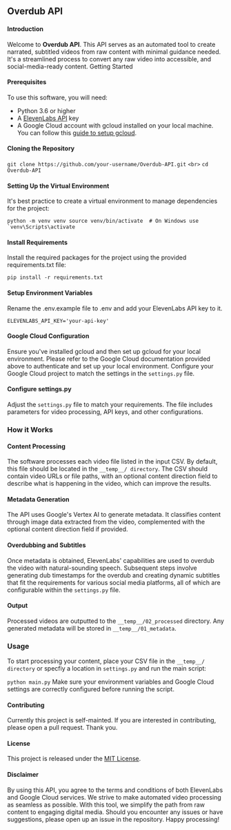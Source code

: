 ## Overdub API

#### Introduction

Welcome to **Overdub API**. This API serves as an automated tool to create narrated, subtitled videos from raw content with minimal guidance needed. It's a streamlined process to convert any raw video into accessible, and social-media-ready content.
Getting Started

#### Prerequisites

To use this software, you will need:
- Python 3.6 or higher
- A [ElevenLabs API](https://elevenlabs.io/docs/introduction) key
- A Google Cloud account with gcloud installed on your local machine. You can follow this [guide to setup gcloud](https://cloud.google.com/sdk/docs/install).
#### Cloning the Repository


```git clone https://github.com/your-username/Overdub-API.git``` `<br>`
```cd Overdub-API```
#### Setting Up the Virtual Environment

It's best practice to create a virtual environment to manage dependencies for the project:

``python -m venv venv
source venv/bin/activate  # On Windows use `venv\Scripts\activate``
#### Install Requirements

Install the required packages for the project using the provided requirements.txt file:

`pip install -r requirements.txt`
#### Setup Environment Variables

Rename the .env.example file to .env and add your ElevenLabs API key to it.

`ELEVENLABS_API_KEY='your-api-key'`
#### Google Cloud Configuration

Ensure you've installed gcloud and then set up gcloud for your local environment. Please refer to the Google Cloud documentation provided above to authenticate and set up your local environment.
Configure your Google Cloud project to match the settings in the `settings.py` file.
#### Configure settings.py

Adjust the `settings.py` file to match your requirements. The file includes parameters for video processing, API keys, and other configurations.
### How it Works

#### Content Processing

The software processes each video file listed in the input CSV. By default, this file should be located in the `__temp__/ directory`. The CSV should contain video URLs or file paths, with an optional content direction field to describe what is happening in the video, which can improve the results.
#### Metadata Generation

The API uses Google's Vertex AI to generate metadata. It classifies content through image data extracted from the video, complemented with the optional content direction field if provided.
#### Overdubbing and Subtitles

Once metadata is obtained, ElevenLabs' capabilities are used to overdub the video with natural-sounding speech. Subsequent steps involve generating dub timestamps for the overdub and creating dynamic subtitles that fit the requirements for various social media platforms, all of which are configurable within the `settings.py` file.
#### Output

Processed videos are outputted to the `__temp__/02_processed` directory. Any generated metadata will be stored in `__temp__/01_metadata`.
### Usage

To start processing your content, place your CSV file in the `__temp__/ directory` or specfiy a location in `settings.py` and run the main script:

`python main.py`
Make sure your environment variables and Google Cloud settings are correctly configured before running the script.
#### Contributing

Currently this project is self-mainted. If you are interested in contributing, please open a pull request. Thank you.
#### License

This project is released under the [MIT License](https://opensource.org/license/mit/).
#### Disclaimer

By using this API, you agree to the terms and conditions of both ElevenLabs and Google Cloud services.
We strive to make automated video processing as seamless as possible. With this tool, we simplify the path from raw content to engaging digital media. Should you encounter any issues or have suggestions, please open up an issue in the repository.
Happy processing!
